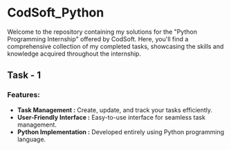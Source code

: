 # CodSoft_Python
Welcome to the repository containing my solutions for the "Python Programming Internship" offered by CodSoft. Here, you'll find a comprehensive collection of my completed tasks, showcasing the skills and knowledge acquired throughout the internship.

## Task - 1
### Features:
* **Task Management :** Create, update, and track your tasks efficiently.
* **User-Friendly Interface :** Easy-to-use interface for seamless task management.
* **Python Implementation :** Developed entirely using Python programming language.
